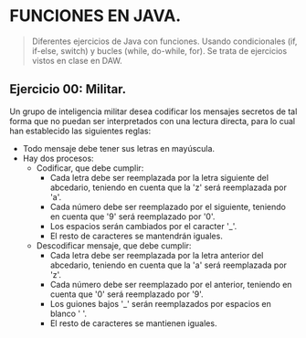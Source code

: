 # FUNCIONES EN JAVA.
> Diferentes ejercicios de Java con funciones. Usando condicionales (if, if-else, switch) y bucles (while, do-while, for). Se trata de ejercicios vistos en clase en DAW.

## Ejercicio 00: Militar.
Un grupo de inteligencia militar desea codificar los mensajes secretos de tal forma que no puedan ser interpretados con una lectura directa, para lo cual han establecido las siguientes reglas:
- Todo mensaje debe tener sus letras en mayúscula.
- Hay dos procesos:
  - Codificar, que debe cumplir:
      - Cada letra debe ser reemplazada por la letra siguiente del abcedario, teniendo en cuenta que la 'z' será reemplazada por 'a'.
      - Cada número debe ser reemplazado por el siguiente, teniendo en cuenta que '9' será reemplazado por '0'.
      - Los espacios serán cambiados por el caracter '_'.
      - El resto de caracteres se mantendrán iguales.
  - Descodificar mensaje, que debe cumplir:
      - Cada letra debe ser reemplazada por la letra anterior del abcedario, teniendo en cuenta que la 'a' será reemplazada por 'z'.
      - Cada número debe ser reemplazado por el anterior, teniendo en cuenta que '0' será reemplazado por '9'.
      - Los guiones bajos '_' serán reemplazados por espacios en blanco ' '.
      - El resto de caracteres se mantienen iguales.
